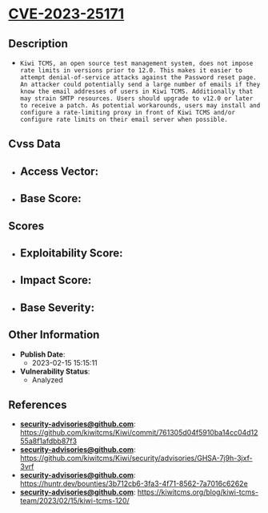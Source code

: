 
# [CVE-2023-25171](https://github.com/kiwitcms/Kiwi/commit/761305d04f5910ba14cc04d1255a8f1afdbb87f3)

## Description

- `Kiwi TCMS, an open source test management system, does not impose rate limits in versions prior to 12.0. This makes it easier to attempt denial-of-service attacks against the Password reset page. An attacker could potentially send a large number of emails if they know the email addresses of users in Kiwi TCMS. Additionally that may strain SMTP resources. Users should upgrade to v12.0 or later to receive a patch. As potential workarounds, users may install and configure a rate-limiting proxy in front of Kiwi TCMS and/or configure rate limits on their email server when possible.`

## Cvss Data

- **Access Vector**:
  - 
- **Base Score**:
  - 

## Scores

- **Exploitability Score**:
  - 
- **Impact Score**:
  - 
- **Base Severity**:
  - 

## Other Information

- **Publish Date**:
  - 2023-02-15 15:15:11
- **Vulnerability Status**:
  - Analyzed

## References

- **security-advisories@github.com**: https://github.com/kiwitcms/Kiwi/commit/761305d04f5910ba14cc04d1255a8f1afdbb87f3
- **security-advisories@github.com**: https://github.com/kiwitcms/Kiwi/security/advisories/GHSA-7j9h-3jxf-3vrf
- **security-advisories@github.com**: https://huntr.dev/bounties/3b712cb6-3fa3-4f71-8562-7a7016c6262e
- **security-advisories@github.com**: https://kiwitcms.org/blog/kiwi-tcms-team/2023/02/15/kiwi-tcms-120/

